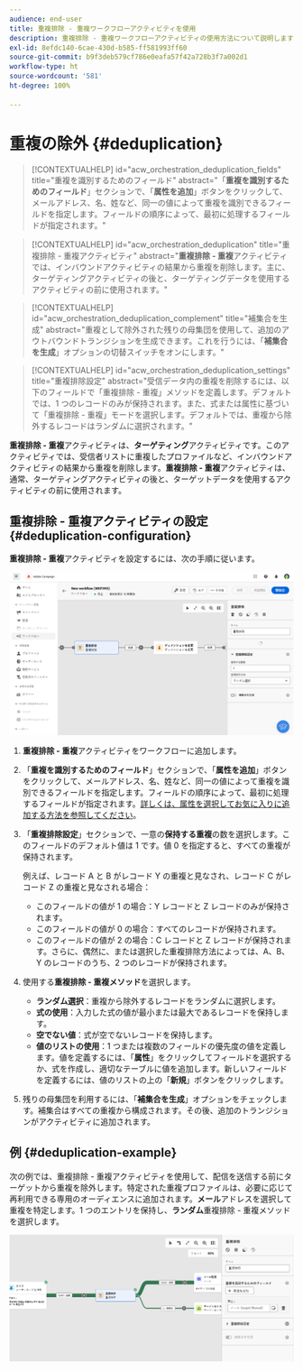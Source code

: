 ```yaml
---
audience: end-user
title: 重複排除 - 重複ワークフローアクティビティを使用
description: 重複排除 - 重複ワークフローアクティビティの使用方法について説明します
exl-id: 8efdc140-6cae-430d-b585-ff581993ff60
source-git-commit: b9f3deb579cf786e0eafa57f42a728b3f7a002d1
workflow-type: ht
source-wordcount: '581'
ht-degree: 100%

---
```


# 重複の除外 {#deduplication}

>[!CONTEXTUALHELP]
>id="acw_orchestration_deduplication_fields"
>title="重複を識別するためのフィールド"
>abstract="「**重複を識別するためのフィールド**」セクションで、「**属性を追加**」ボタンをクリックして、メールアドレス、名、姓など、同一の値によって重複を識別できるフィールドを指定します。フィールドの順序によって、最初に処理するフィールドが指定されます。"

>[!CONTEXTUALHELP]
>id="acw_orchestration_deduplication"
>title="重複排除 - 重複アクティビティ"
>abstract="**重複排除 - 重複**&#x200B;アクティビティでは、インバウンドアクティビティの結果から重複を削除します。主に、ターゲティングアクティビティの後と、ターゲティングデータを使用するアクティビティの前に使用されます。"

>[!CONTEXTUALHELP]
>id="acw_orchestration_deduplication_complement"
>title="補集合を生成"
>abstract="重複として除外された残りの母集団を使用して、追加のアウトバウンドトランジションを生成できます。これを行うには、「**補集合を生成**」オプションの切替スイッチをオンにします。"

>[!CONTEXTUALHELP]
>id="acw_orchestration_deduplication_settings"
>title="重複排除設定"
>abstract="受信データ内の重複を削除するには、以下のフィールドで「重複排除 - 重複」メソッドを定義します。デフォルトでは、1 つのレコードのみが保持されます。また、式または属性に基づいて「重複排除 - 重複」モードを選択します。デフォルトでは、重複から除外するレコードはランダムに選択されます。"

**重複排除 - 重複**&#x200B;アクティビティは、**ターゲティング**&#x200B;アクティビティです。このアクティビティでは、受信者リストに重複したプロファイルなど、インバウンドアクティビティの結果から重複を削除します。**重複排除 - 重複**&#x200B;アクティビティは、通常、ターゲティングアクティビティの後と、ターゲットデータを使用するアクティビティの前に使用されます。

## 重複排除 - 重複アクティビティの設定 {#deduplication-configuration}

**重複排除 - 重複**&#x200B;アクティビティを設定するには、次の手順に従います。

![ワークフローの重複排除の設定プロセス](../assets/workflow-deduplication.png)

1. **重複排除 - 重複**&#x200B;アクティビティをワークフローに追加します。

1. 「**重複を識別するためのフィールド**」セクションで、「**属性を追加**」ボタンをクリックして、メールアドレス、名、姓など、同一の値によって重複を識別できるフィールドを指定します。フィールドの順序によって、最初に処理するフィールドが指定されます。[詳しくは、属性を選択してお気に入りに追加する方法を参照してください](../../get-started/attributes.md)。

1. 「**重複排除設定**」セクションで、一意の&#x200B;**保持する重複**&#x200B;の数を選択します。このフィールドのデフォルト値は 1 です。値 0 を指定すると、すべての重複が保持されます。

   例えば、レコード A と B がレコード Y の重複と見なされ、レコード C がレコード Z の重複と見なされる場合：

   * このフィールドの値が 1 の場合：Y レコードと Z レコードのみが保持されます。
   * このフィールドの値が 0 の場合：すべてのレコードが保持されます。
   * このフィールドの値が 2 の場合：C レコードと Z レコードが保持されます。さらに、偶然に、または選択した重複排除方法によっては、A、B、Y のレコードのうち、2 つのレコードが保持されます。

1. 使用する&#x200B;**重複排除 - 重複メソッド**&#x200B;を選択します。

   * **ランダム選択**：重複から除外するレコードをランダムに選択します。
   * **式の使用**：入力した式の値が最小または最大であるレコードを保持します。
   * **空でない値**：式が空でないレコードを保持します。
   * **値のリストの使用**：1 つまたは複数のフィールドの優先度の値を定義します。値を定義するには、「**属性**」をクリックしてフィールドを選択するか、式を作成し、適切なテーブルに値を追加します。新しいフィールドを定義するには、値のリストの上の「**新規**」ボタンをクリックします。

1. 残りの母集団を利用するには、「**補集合を生成**」オプションをチェックします。補集合はすべての重複から構成されます。その後、追加のトランジションがアクティビティに追加されます。

## 例 {#deduplication-example}

次の例では、重複排除 - 重複アクティビティを使用して、配信を送信する前にターゲットから重複を除外します。特定された重複プロファイルは、必要に応じて再利用できる専用のオーディエンスに追加されます。**メール**&#x200B;アドレスを選択して重複を特定します。1 つのエントリを保持し、**ランダム**&#x200B;重複排除 - 重複メソッドを選択します。

![ワークフロー内の重複排除 - 重複アクティビティの例](../assets/workflow-deduplication-example.png)